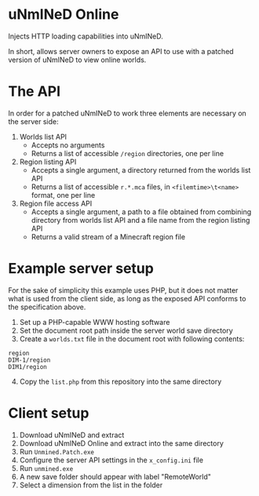 # uNmINeD Online
Injects HTTP loading capabilities into uNmINeD.

In short, allows server owners to expose an API to use with a patched version of uNmINeD to view online worlds.

# The API
In order for a patched uNmINeD to work three elements are necessary on the server side:
1. Worlds list API
   - Accepts no arguments
   - Returns a list of accessible `/region` directories, one per line
2. Region listing API
   - Accepts a single argument, a directory returned from the worlds list API
   - Returns a list of accessible `r.*.mca` files, in `<filemtime>\t<name>` format, one per line
3. Region file access API
   - Accepts a single argument, a path to a file obtained from combining directory from worlds list API and a file name from the region listing API
   - Returns a valid stream of a Minecraft region file

# Example server setup
For the sake of simplicity this example uses PHP, but it does not matter what is used from the client side, as long as the exposed API conforms to the specification above.
1. Set up a PHP-capable WWW hosting software
2. Set the document root path inside the server world save directory
3. Create a `worlds.txt` file in the document root with following contents:
```
region
DIM-1/region
DIM1/region
```
4. Copy the `list.php` from this repository into the same directory

# Client setup
1. Download uNmINeD and extract
2. Download uNmINeD Online and extract into the same directory
3. Run `Unmined.Patch.exe`
4. Configure the server API settings in the `x_config.ini` file
5. Run `unmined.exe`
6. A new save folder should appear with label "RemoteWorld"
7. Select a dimension from the list in the folder
